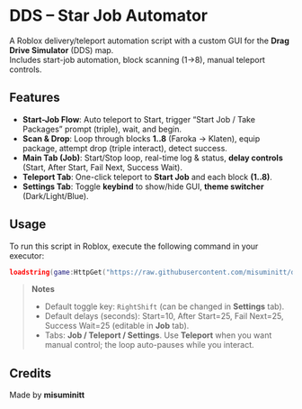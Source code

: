 # DDS – Star Job Automator
A Roblox delivery/teleport automation script with a custom GUI for the **Drag Drive Simulator** (DDS) map.  
Includes start-job automation, block scanning (1→8), manual teleport controls.

## Features
- **Start-Job Flow**: Auto teleport to Start, trigger “Start Job / Take Packages” prompt (triple), wait, and begin.
- **Scan & Drop**: Loop through blocks **1..8** (Faroka → Klaten), equip package, attempt drop (triple interact), detect success.
- **Main Tab (Job)**: Start/Stop loop, real-time log & status, **delay controls** (Start, After Start, Fail Next, Success Wait).
- **Teleport Tab**: One-click teleport to **Start Job** and each block **(1..8)**.
- **Settings Tab**: Toggle **keybind** to show/hide GUI, **theme switcher** (Dark/Light/Blue).

## Usage
To run this script in Roblox, execute the following command in your executor:

```lua
loadstring(game:HttpGet("https://raw.githubusercontent.com/misuminitt/dds/main/DDS.lua"))()
````

> **Notes**
>
> * Default toggle key: `RightShift` (can be changed in **Settings** tab).
> * Default delays (seconds): Start=10, After Start=25, Fail Next=25, Success Wait=25 (editable in **Job** tab).
> * Tabs: **Job / Teleport / Settings**. Use **Teleport** when you want manual control; the loop auto-pauses while you interact.

## Credits

Made by **misuminitt**
